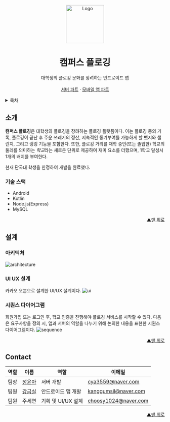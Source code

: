 <div id="top"></div>
<!-- PROJECT LOGO -->
<br />
<div align="center">
  <a href="https://user-images.githubusercontent.com/41707077/142101954-c4d096ec-7233-4c8c-a710-b9cf308fa79b.png">
    <img src="https://user-images.githubusercontent.com/41707077/142101954-c4d096ec-7233-4c8c-a710-b9cf308fa79b.png" alt="Logo" width="120" height="120">
  </a>
  <h1 align="center">캠퍼스 플로깅</h1>

  <p align="center">
    대학생의 플로깅 문화를 장려하는 안드로이드 앱
    <br />
    <br />
    <a href="https://github.com/yuna1212/glgingServer">서버 파트</a>
    ·
    <a href="https://github.com/Kang-Gumsil/CampusPlogging">모바일 앱 파트</a>
  </p>
</div>



<!-- TABLE OF CONTENTS -->
<details>
  <summary>목차</summary>
  <ol>
    <li>
      <a href="#소개">소개</a>
      <ul>
        <li><a href="#기술-스택">기술 스택</a></li>
      </ul>
    </li>
    <li>
      <a href="#설계">설계</a>
      <ul>
        <li><a href="#아키텍처">아키텍처</a></li>
        <li><a href="#UI-UX-설계">UI/UX 설계</a></li>
        <li><a href="#시퀀스-다이어그램">시퀀스 다이어그램</a></li>
      </ul>
    </li>
    <li><a href="#contact">Contact</a></li>
  </ol>
</details>

<!-- ABOUT THE PROJECT -->
## 소개


**캠퍼스 플로깅**은 대학생의 플로깅을 장려하는 플로깅 플랫폼이다. 이는 플로깅 중의 기록, 플로깅이 끝난 후 주운 쓰레기의 정산, 지속적인 동기부여를 가능하게 할 뱃지와 챌린지, 그리고 랭킹 기능을 포함한다. 또한, 플로깅 거리를 재학 중인(또는 졸업한) 학교의 둘레를 의미하는 *학교*라는 새로운 단위로 제공하여 재미 요소를 더했으며, 1학교 달성시 1개의 배지를 부여한다.

현재 단국대 학생을 한정하여 개발을 완료했다.

### 기술 스택

* Android
* Kotlin
* Node.js(Express)
* MySQL

<p align="right"><a href="#top">▲맨 위로</a></p>


## 설계
### 아키텍처
![architecture](https://user-images.githubusercontent.com/41707077/142095536-fe4a4467-6e52-4ee6-aec4-e2567fab7261.PNG)

### UI UX 설계
카카오 오븐으로 설계한 UI/UX 설계이다.
![ui](https://user-images.githubusercontent.com/41707077/142130293-c0070751-4520-41a0-b905-040ebdba0800.png)


### 시퀀스 다이어그램
회원가입 또는 로그인 후, 학교 인증을 진행해야 플로깅 서비스를 시작할 수 있다. 다음은 요구사항을 정의 시,  앱과 서버의 역할을 나누기 위해 논의한 내용을 표현한 시퀀스 다이어그램이다.
![sequence](https://user-images.githubusercontent.com/41707077/142095886-5a3b6a83-0d64-49bd-bc70-4f04e83a32e2.png)

<p align="right"><a href="#top">▲맨 위로</a></p>

## Contact
| 역할 | 이름 | 역할 | 이메일 |
| ---- | -------| --- | --- |
| 팀장 | [정윤아](https://github.com/yuna1212) | 서버 개발 | cya3559@naver.com
| 팀원 | [강금실](https://github.com/Kang-Gumsil) | 안드로이드 앱 개발 | kanggumsil@naver.com
| 팀원 | 주세연 | 기획 및 UI/UX 설계 | choosy1024@naver.com

<p align="right"><a href="#top">▲맨 위로</a></p>
